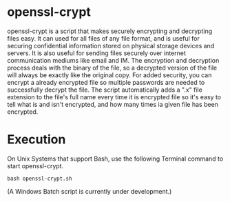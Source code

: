 openssl-crypt
=============

openssl-crypt is a script that makes securely encrypting and decrypting files easy. It can used for all files of any file format, and is useful for securing confidential information stored on physical storage devices and servers. It is also useful for sending files securely over internet communication mediums like email and IM. The encryption and decryption process deals with the binary of the file, so a decrypted version of the file will always be exactly like the original copy. For added security, you can encrypt a already encrypted file so multiple passwords are needed to successfully decrypt the file. The script automatically adds a ".x" file extension to the file's full name every time it is encrypted file so it's easy to tell what is and isn't encrypted, and how many times ia given file has been encrypted.

Execution
=========

On Unix Systems that support Bash, use the following Terminal command to start openssl-crypt.

```
bash openssl-crypt.sh
```

(A Windows Batch script is currently under development.)